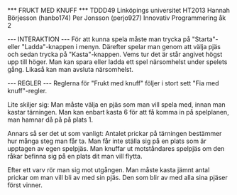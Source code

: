 ﻿*** FRUKT MED KNUFF ***
TDDD49 Linköpings universitet HT2013
Hannah Börjesson (hanbo174) Per Jonsson (perjo927)
Innovativ Programmering åk 2

--- INTERAKTION ---
För att kunna spela måste man trycka på "Starta"- eller "Ladda"-knappen i menyn.
Därefter spelar man genom att välja pjäs och sedan trycka på "Kasta"-knappen.
Vems tur det är står angivet högst upp till höger.
Man kan spara eller ladda ett spel närsomhelst under spelets gång. 
Likaså kan man avsluta närsomhelst.

--- REGLER ---
Reglerna för "Frukt med knuff" följer i stort sett "Fia med knuff"-regler.

Lite skiljer sig:
Man måste välja en pjäs som man vill spela med, innan man kastar tärningen.
Man kan enbart kasta 6 för att få komma in på spelplanen, man hamnar då på på plats 1.

Annars så ser det ut som vanligt:
Antalet prickar på tärningen bestämmer hur många steg man får ta.
Man får inte ställa sig på en plats som är upptagen av egen spelpjäs.
Man knuffar ut motståndares spelpjäs om den råkar befinna sig på en 
plats dit man vill flytta.

Efter ett varv rör man sig mot utgången.
Man måste kasta jämnt antal prickar om man vill bli av med sin pjäs.
Den som blir av med alla sina pjäser först vinner.